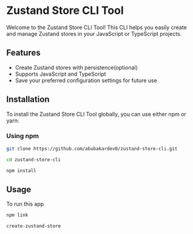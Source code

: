 # Zustand Store CLI Tool

Welcome to the Zustand Store CLI Tool! This CLI helps you easily create and manage Zustand stores in your JavaScript or TypeScript projects.

## Features

- Create Zustand stores with persistence(optional)
- Supports JavaScript and TypeScript
- Save your preferred configuration settings for future use

## Installation

To install the Zustand Store CLI Tool globally, you can use either npm or yarn:

### Using npm

```sh
git clone https://github.com/abubakardev0/zustand-store-cli.git
```
```sh
cd zustand-store-cli
```
```sh
npm install
```

## Usage

To run this app

```sh
npm link
```
```sh
create-zustand-store
```
